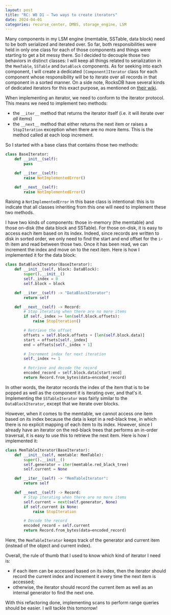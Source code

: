 ```yaml
---
layout: post
title: "RC: W8 D1 — Two ways to create iterators"
date: 2024-04-01
categories: recurse_center, DMBS, storage_engine, LSM
---
```


Many components in my LSM engine (memtable, SSTable, data block) need to be both serialized and iterated over.
So far, both responsibilities were held in only one class for each of those components and things were starting to get
a bit messy there.
So I decided to decouple those two behaviors in distinct classes: I will keep all things related to serialization in
the `MemTable`, `SSTable` and `DataBlock` components.
As for seeking into each component, I will create a dedicated `[Component]Iterator` class for each component whose
responsibility will be to iterate over all records in that component in a sorted manner.
On a side note, RocksDB have several kinds of dedicated iterators for this exact purpose, as mentioned
on [their wiki](https://github.com/facebook/rocksdb/wiki/Iterator-Implementation).

When implementing an iterator, we need to conform to the iterator protocol. This means we need to implement two methods:

- the `__iter__` method that returns the iterator itself (i.e. it will iterate over _all_ items)
- the `__next__` method that either returns the next item or raises a `StopIteration` exception when there are no more
  items. This is the method called at each loop increment.

So I started with a base class that contains those two methods:

```python
class BaseIterator:
    def __init__(self):
        pass

    def __iter__(self):
        raise NotImplementedError()

    def __next__(self):
        raise NotImplementedError()
```

Raising a `NotImplementedError` in this base class is intentional: this is to indicate that all classes inheriting from
this one will need to implement these two methods.

I have two kinds of components: those in-memory (the memtable) and those on-disk (the data block and SSTable).
For those on-disk, it is easy to access each item based on its index.
Indeed, since records are written to disk in sorted order, we only need to find the start and end offset for the `i`-th
item and read between those two.
Once it has been read, we can increment the index and move on to the next item.
Here is how I implemented it for the data block:

```python
class DataBlockIterator(BaseIterator):
    def __init__(self, block: DataBlock):
        super().__init__()
        self._index = 0
        self.block = block

    def __iter__(self) -> "DataBlockIterator":
        return self

    def __next__(self) -> Record:
        # Stop iterating when there are no more items
        if self._index >= len(self.block.offsets):
            raise StopIteration()

        # Retrieve the offset
        offsets = self.block.offsets + [len(self.block.data)]
        start = offsets[self._index]
        end = offsets[self._index + 1]

        # Increment index for next iteration
        self._index += 1

        # Retrieve and decode the record
        encoded_record = self.block.data[start:end]
        return Record.from_bytes(data=encoded_record)
```

In other words, the iterator records the index of the item that is to be popped as well as the component it is iterating
over, and that's it.
Implementing the `SSTableIterator` was fairly similar to the `DataBlockIterator`, except that we iterate over blocks.

However, when it comes to the memtable, we cannot access one item based on its index because the data is kept in a
red-black tree, in which there is no explicit mapping of each item to its index.
However, since I already have an iterator on the red-black trees that performs an in-order traversal, it is easy to use
this to retrieve the next item.
Here is how I implemented it:

```python
class MemTableIterator(BaseIterator):
    def __init__(self, memtable: MemTable):
        super().__init__()
        self.generator = iter(memtable.red_black_tree)
        self.current = None

    def __iter__(self) -> "MemTableIterator":
        return self

    def __next__(self) -> Record:
        # Stop iterating when there are no more items
        self.current = next(self.generator, None)
        if self.current is None:
            raise StopIteration

        # Decode the record
        encoded_record = self.current
        return Record.from_bytes(data=encoded_record)
```

Here, the `MemTableIterator` keeps track of the generator and current item (instead of the object and current index).

Overall, the rule of thumb that I used to know which kind of iterator I need is:

- if each item can be accessed based on its index, then the iterator should record the current index and increment it
  every time the next item is accessed;
- otherwise, the iterator should record the current item as well as an internal generator to find the next one.

With this refactoring done, implementing scans to perform range queries should be easier.
I will tackle this tomorrow!
